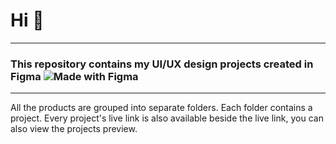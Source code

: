 # Hi 👋  

---

### This repository contains my UI/UX design projects created in Figma ![Made with Figma](https://img.shields.io/badge/Made%20with-Figma-blue?logo=figma)

---

 All the products are grouped into separate folders. Each folder contains a project. Every project's live link is also available beside the live link, you can also view the projects preview.
